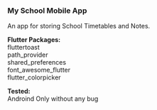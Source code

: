 <H3>My School Mobile App</H3>

An app for storing School Timetables and Notes. 

<strong>Flutter Packages:</strong>
<br>
  fluttertoast
  <br>
  path_provider
  <br>
  shared_preferences
  <br>
  font_awesome_flutter
  <br>
  flutter_colorpicker
  <br>

<strong>Tested:</strong>
<br>
    Androind Only without any bug
    <br>



